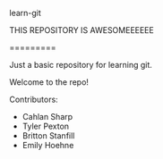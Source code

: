 learn-git

THIS REPOSITORY IS AWESOMEEEEEE

=========

Just a basic repository for learning git.

Welcome to the repo!

Contributors:
* Cahlan Sharp
* Tyler Pexton
* Britton Stanfill
* Emily Hoehne
